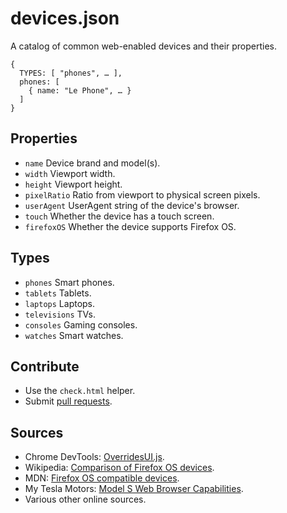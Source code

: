 # devices.json

A catalog of common web-enabled devices and their properties.

    {
      TYPES: [ "phones", … ],
      phones: [
        { name: "Le Phone", … }
      ]
    }

## Properties

- `name` Device brand and model(s).
- `width` Viewport width.
- `height` Viewport height.
- `pixelRatio` Ratio from viewport to physical screen pixels.
- `userAgent` UserAgent string of the device's browser.
- `touch` Whether the device has a touch screen.
- `firefoxOS` Whether the device supports Firefox OS.

## Types

- `phones` Smart phones.
- `tablets` Tablets.
- `laptops` Laptops.
- `televisions` TVs.
- `consoles` Gaming consoles.
- `watches` Smart watches.

## Contribute

- Use the `check.html` helper.
- Submit [pull requests](https://github.com/jankeromnes/devices.json/pulls).

## Sources

- Chrome DevTools: [OverridesUI.js](https://code.google.com/p/chromium/codesearch#chromium/src/third_party/WebKit/Source/devtools/front_end/toolbox/OverridesUI.js&l=251).
- Wikipedia: [Comparison of Firefox OS devices](https://en.wikipedia.org/wiki/Comparison_of_Firefox_OS_devices).
- MDN: [Firefox OS compatible devices](https://developer.mozilla.org/en-US/Firefox_OS/Firefox_OS_build_prerequisites).
- My Tesla Motors: [Model S Web Browser Capabilities](http://my.teslamotors.com/fr_CA/forum/forums/tesla-model-s-web-browser-capabilities).
- Various other online sources.
